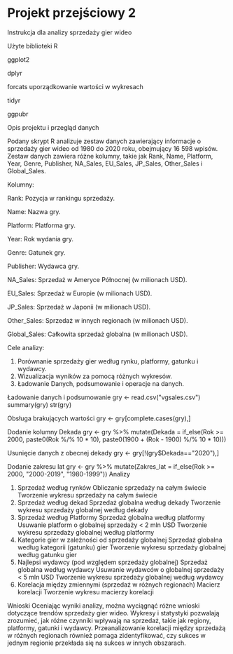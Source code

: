 # Projekt przejściowy 2

Instrukcja dla analizy sprzedaży gier wideo

Użyte biblioteki R

ggplot2

dplyr

forcats uporządkowanie wartości w wykresach

tidyr

ggpubr


Opis projektu i przegląd danych

Podany skrypt R analizuje zestaw danych zawierający informacje o sprzedaży gier wideo od 1980 do 2020 roku, obejmujący 16 598 wpisów. Zestaw danych zawiera różne kolumny, takie jak Rank, Name, Platform, Year, Genre, Publisher, NA_Sales, EU_Sales, JP_Sales, Other_Sales i Global_Sales.

Kolumny:

Rank: Pozycja w rankingu sprzedaży.

Name: Nazwa gry.

Platform: Platforma gry.

Year: Rok wydania gry.

Genre: Gatunek gry.

Publisher: Wydawca gry.

NA_Sales: Sprzedaż w Ameryce Północnej (w milionach USD).

EU_Sales: Sprzedaż w Europie (w milionach USD).

JP_Sales: Sprzedaż w Japonii (w milionach USD).

Other_Sales: Sprzedaż w innych regionach (w milionach USD).

Global_Sales: Całkowita sprzedaż globalna (w milionach USD).


Cele analizy:

1. Porównanie sprzedaży gier według rynku, platformy, gatunku i wydawcy.
2. Wizualizacja wyników za pomocą różnych wykresów.
3. Ładowanie Danych, podsumowanie i operacje na danych.


Ładowanie danych i podsumowanie
gry <- read.csv("vgsales.csv")
summary(gry)
str(gry)

Obsługa brakujących wartości
gry <- gry[complete.cases(gry),]

Dodanie kolumny Dekada
gry <- gry %>%
  mutate(Dekada = if_else(Rok >= 2000,
                          paste0(Rok  %/% 10 * 10),
                          paste0(1900 + (Rok - 1900) %/% 10 * 10)))

Usunięcie danych z obecnej dekady
gry <- gry[!(gry$Dekada=="2020"),]

Dodanie zakresu lat
gry <- gry %>%
  mutate(Zakres_lat = if_else(Rok >= 2000,
                               "2000-2019",
                               "1980-1999"))
Analizy

1. Sprzedaż według rynków
 Obliczanie sprzedaży na całym świecie
 Tworzenie wykresu sprzedaży na całym świecie
2. Sprzedaż według dekad
 Sprzedaż globalna według dekady
 Tworzenie wykresu sprzedaży globalnej według dekady
3. Sprzedaż według Platformy
 Sprzedaż globalna według platformy
 Usuwanie platform o globalnej sprzedaży < 2 mln USD
 Tworzenie wykresu sprzedaży globalnej według platformy
4. Kategorie gier w zależności od sprzedaży globalnej
 Sprzedaż globalna według kategorii (gatunku) gier
 Tworzenie wykresu sprzedaży globalnej według gatunku gier
5. Najlepsi wydawcy (pod względem sprzedaży globalnej)
 Sprzedaż globalna według wydawcy
 Usuwanie wydawców o globalnej sprzedaży < 5 mln USD
 Tworzenie wykresu sprzedaży globalnej według wydawcy
6. Korelacja między zmiennymi (sprzedaż w różnych regionach)
 Macierz korelacji
 Tworzenie wykresu macierzy korelacji

Wnioski
Oceniając wyniki analizy, można wyciągnąć różne wnioski dotyczące trendów sprzedaży gier wideo. Wykresy i statystyki pozwalają zrozumieć, jak różne czynniki wpływają na sprzedaż, takie jak regiony, platformy, gatunki i wydawcy. Przeanalizowanie korelacji między sprzedażą w różnych regionach również pomaga zidentyfikować, czy sukces w jednym regionie przekłada się na sukces w innych obszarach.
